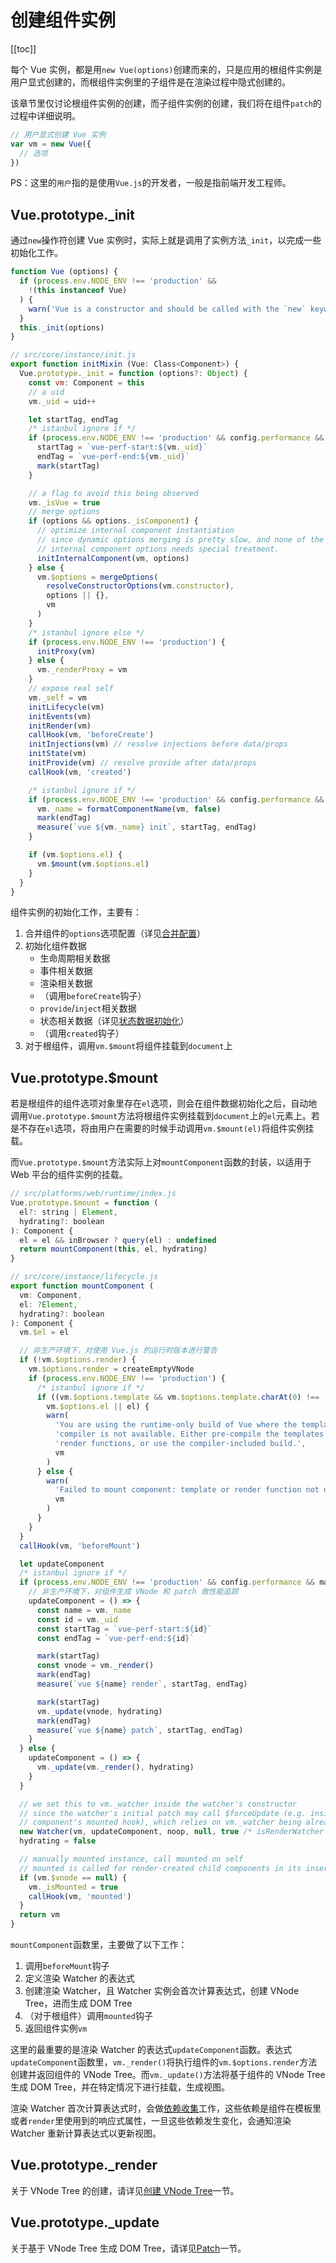 # 创建组件实例

[[toc]]

每个 Vue 实例，都是用`new Vue(options)`创建而来的，只是应用的根组件实例是用户显式创建的，而根组件实例里的子组件是在渲染过程中隐式创建的。

该章节里仅讨论根组件实例的创建，而子组件实例的创建，我们将在组件`patch`的过程中详细说明。

```js
// 用户显式创建 Vue 实例
var vm = new Vue({
  // 选项
})
```

PS：这里的`用户`指的是使用`Vue.js`的开发者，一般是指前端开发工程师。

## Vue.prototype._init

通过`new`操作符创建 Vue 实例时，实际上就是调用了实例方法`_init`，以完成一些初始化工作。

```js
function Vue (options) {
  if (process.env.NODE_ENV !== 'production' &&
    !(this instanceof Vue)
  ) {
    warn('Vue is a constructor and should be called with the `new` keyword')
  }
  this._init(options)
}
```

```js
// src/core/instance/init.js
export function initMixin (Vue: Class<Component>) {
  Vue.prototype._init = function (options?: Object) {
    const vm: Component = this
    // a uid
    vm._uid = uid++

    let startTag, endTag
    /* istanbul ignore if */
    if (process.env.NODE_ENV !== 'production' && config.performance && mark) {
      startTag = `vue-perf-start:${vm._uid}`
      endTag = `vue-perf-end:${vm._uid}`
      mark(startTag)
    }

    // a flag to avoid this being observed
    vm._isVue = true
    // merge options
    if (options && options._isComponent) {
      // optimize internal component instantiation
      // since dynamic options merging is pretty slow, and none of the
      // internal component options needs special treatment.
      initInternalComponent(vm, options)
    } else {
      vm.$options = mergeOptions(
        resolveConstructorOptions(vm.constructor),
        options || {},
        vm
      )
    }
    /* istanbul ignore else */
    if (process.env.NODE_ENV !== 'production') {
      initProxy(vm)
    } else {
      vm._renderProxy = vm
    }
    // expose real self
    vm._self = vm
    initLifecycle(vm)
    initEvents(vm)
    initRender(vm)
    callHook(vm, 'beforeCreate')
    initInjections(vm) // resolve injections before data/props
    initState(vm)
    initProvide(vm) // resolve provide after data/props
    callHook(vm, 'created')

    /* istanbul ignore if */
    if (process.env.NODE_ENV !== 'production' && config.performance && mark) {
      vm._name = formatComponentName(vm, false)
      mark(endTag)
      measure(`vue ${vm._name} init`, startTag, endTag)
    }

    if (vm.$options.el) {
      vm.$mount(vm.$options.el)
    }
  }
}
```

组件实例的初始化工作，主要有：

1. 合并组件的`options`选项配置（详见[合并配置](/vue/source-study/component/options.html)）
2. 初始化组件数据
    - 生命周期相关数据
    - 事件相关数据
    - 渲染相关数据
    - （调用`beforeCreate`钩子）
    - `provide`/`inject`相关数据
    - 状态相关数据（详见[状态数据初始化](/vue/source-study/instance/state/)）
    - （调用`created`钩子）
3. 对于根组件，调用`vm.$mount`将组件挂载到`document`上

## Vue.prototype.$mount

若是根组件的组件选项对象里存在`el`选项，则会在组件数据初始化之后，自动地调用`Vue.prototype.$mount`方法将根组件实例挂载到`document`上的`el`元素上。若是不存在`el`选项，将由用户在需要的时候手动调用`vm.$mount(el)`将组件实例挂载。

而`Vue.prototype.$mount`方法实际上对`mountComponent`函数的封装，以适用于 Web 平台的组件实例的挂载。

```js
// src/platforms/web/runtime/index.js
Vue.prototype.$mount = function (
  el?: string | Element,
  hydrating?: boolean
): Component {
  el = el && inBrowser ? query(el) : undefined
  return mountComponent(this, el, hydrating)
}
```

```js
// src/core/instance/lifecycle.js
export function mountComponent (
  vm: Component,
  el: ?Element,
  hydrating?: boolean
): Component {
  vm.$el = el

  // 非生产环境下，对使用 Vue.js 的运行时版本进行警告
  if (!vm.$options.render) {
    vm.$options.render = createEmptyVNode
    if (process.env.NODE_ENV !== 'production') {
      /* istanbul ignore if */
      if ((vm.$options.template && vm.$options.template.charAt(0) !== '#') ||
        vm.$options.el || el) {
        warn(
          'You are using the runtime-only build of Vue where the template ' +
          'compiler is not available. Either pre-compile the templates into ' +
          'render functions, or use the compiler-included build.',
          vm
        )
      } else {
        warn(
          'Failed to mount component: template or render function not defined.',
          vm
        )
      }
    }
  }
  callHook(vm, 'beforeMount')

  let updateComponent
  /* istanbul ignore if */
  if (process.env.NODE_ENV !== 'production' && config.performance && mark) {
    // 非生产环境下，对组件生成 VNode 和 patch 做性能追踪
    updateComponent = () => {
      const name = vm._name
      const id = vm._uid
      const startTag = `vue-perf-start:${id}`
      const endTag = `vue-perf-end:${id}`

      mark(startTag)
      const vnode = vm._render()
      mark(endTag)
      measure(`vue ${name} render`, startTag, endTag)

      mark(startTag)
      vm._update(vnode, hydrating)
      mark(endTag)
      measure(`vue ${name} patch`, startTag, endTag)
    }
  } else {
    updateComponent = () => {
      vm._update(vm._render(), hydrating)
    }
  }

  // we set this to vm._watcher inside the watcher's constructor
  // since the watcher's initial patch may call $forceUpdate (e.g. inside child
  // component's mounted hook), which relies on vm._watcher being already defined
  new Watcher(vm, updateComponent, noop, null, true /* isRenderWatcher */)
  hydrating = false

  // manually mounted instance, call mounted on self
  // mounted is called for render-created child components in its inserted hook
  if (vm.$vnode == null) {
    vm._isMounted = true
    callHook(vm, 'mounted')
  }
  return vm
}
```

`mountComponent`函数里，主要做了以下工作：

1. 调用`beforeMount`钩子
2. 定义渲染 Watcher 的表达式
3. 创建渲染 Watcher，且 Watcher 实例会首次计算表达式，创建 VNode Tree，进而生成 DOM Tree
4. （对于根组件）调用`mounted`钩子
5. 返回组件实例`vm`

这里的最重要的是渲染 Watcher 的表达式`updateComponent`函数。表达式`updateComponent`函数里，`vm._render()`将执行组件的`vm.$options.render`方法创建并返回组件的 VNode Tree。而`vm._update()`方法将基于组件的 VNode Tree 生成 DOM Tree，并在特定情况下进行挂载，生成视图。

渲染 Watcher 首次计算表达式时，会做[依赖收集](/vue/source-study/observer/dep-collection.html)工作，这些依赖是组件在模板里或者`render`里使用到的响应式属性，一旦这些依赖发生变化，会通知渲染 Watcher 重新计算表达式以更新视图。

## Vue.prototype._render

关于 VNode Tree 的创建，请详见[创建 VNode Tree](/vue/source-study/vdom/vnode-tree-create.html)一节。

## Vue.prototype._update

关于基于 VNode Tree 生成 DOM Tree，请详见[Patch](/vue/source-study/vdom/patch.html)一节。
